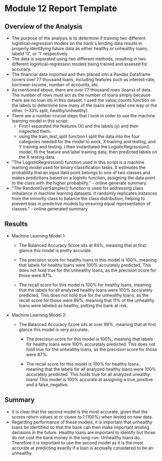 # Module 12 Report Template

## Overview of the Analysis

* The purpose of the analysis is to determine if training two different logistical-regression models on the bank's lending data results in properly identifying future data as either healthy or unhealthy loans, labeld '0', or '1' respectively.
* The data is separated using two different methods, resulting in two different logistical-regression models being trained and assesed for accuracy.
* The financial data imported and then placed into a Pandas Dataframe covers over 77 thousand loans, including features such as interest-rate, borrower-income, number of accounts, etc.
* As mentioned above, there are over 77 thousand rows (loans) of data. The number of rows must act as the number of loans simply because there are no loan ids in this dataset. I used the value_counts function on the labels to determine how many of the loans were label one way or the other. (~33% split, healthy/unhealthy)
* There are a number crucial steps that I took in order to use the machine learning model in this script:
    - First I separated the features (X) and the labels (y) and then inspected them.
    - using the train_test_split function I split the data into the four categories needed for the model to work, X training and testing, and Y training and testing. I then instantiated the LogisticRegression() model, fit the feature and label training data, then predicted labels on the X testing data.
* "The LogisticRegression() function used in this script is a machine learning model used for binary classification tasks. It estimates the probability that an input data point belongs to one of two classes and makes predictions based on a logistic function, assigning the data point to the class with the higher probability." - online generate summary.
* "The RandomOverSampler() function is used for addressing class imbalance in machine learning datasets. It randomly replicates instances from the minority class to balance the class distribution, helping to prevent bias in predictive models by ensuring equal representation of classes." - online generated summary

## Results

* Machine Learning Model 1:
  * The Balanced Accuracy Score sits at 94%, meaning that at first glance this model is pretty accurate.

  * The precision score for healthy loans in this model is 100%, meaning that labels for healthy loans were 100% accurately predicted. This does not hold true for the unhealthy loans, as the precision score for those were 87%.

  * The recall score for this model is 100% for healthy loans, meaning that the labels for all analyzed healthy loans were 100% accurately predicted. This does not hold true for the unhealthy loans, as the recall score for those were 89%, meaning that 11% of the unhealthy loans were labeled as healthy, putting the bank at risk.




* Machine Learning Model 2:
  * The Balanced Accuracy Score sits at over 99%, meaning that at first glance this model is very accurate.

    * The precision score for this model is 100%, meaning that labels for healthy loans were 100% accurately predicted. This does not hold true for the unhealthy loans, as the precision score for those were 87%.

    * The recall score for this model is 100% for healthy loans, meaning that the labels for all analyzed healthy loans were 100% accurately predicted. This holds true for all analyzed unealthy loans! This model is 100% accurate at assigning a true_positive and a false_negative.

## Summary

* It is clear that the second model is the most accurate, given that the scores return values at or closer to 1 (100%) when tested on new data.
* Regarding performance of these models, it is important that unhealthy loans be identified so that the bank can then make important lending decisions in the future. Healthy loans are important to identify but those do not cost the bank money in the long-run. Unhealthy loans do. Therefore it is important to use the second model as it is the most accurate ar predicting exactly if a loan is acctually considered to be an unhealthy.
